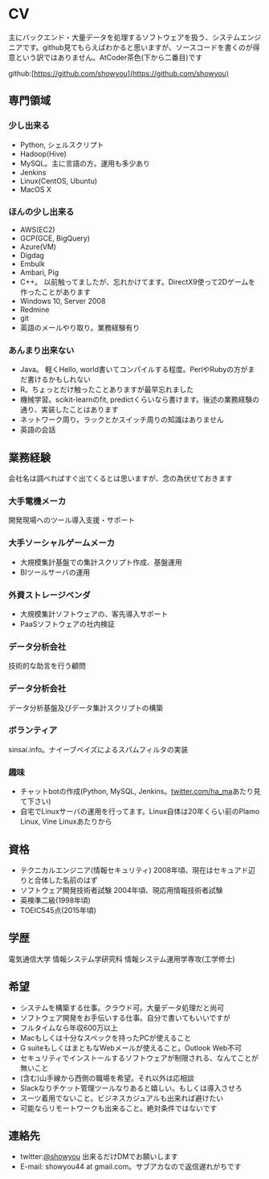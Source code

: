 CV
=====

主にバックエンド・大量データを処理するソフトウェアを扱う、システムエンジニアです。github見てもらえばわかると思いますが、ソースコードを書くのが得意という訳ではありません。AtCoder茶色(下から二番目)です

github:[https://github.com/showyou](https://github.com/showyou)

専門領域
----

### 少し出来る
- Python, シェルスクリプト
- Hadoop(Hive)
- MySQL。主に言語の方。運用も多少あり
- Jenkins
- Linux(CentOS, Ubuntu)
- MacOS X

### ほんの少し出来る
- AWS(EC2)
- GCP(GCE, BigQuery)
- Azure(VM)
- Digdag
- Embulk
- Ambari, Pig
- C++。 以前触ってましたが、忘れかけてます。DirectX9使って2Dゲームを作ったことがあります
- Windows 10, Server 2008
- Redmine
- git
- 英語のメールやり取り。業務経験有り

### あんまり出来ない
- Java。 軽くHello, world書いてコンパイルする程度。PerlやRubyの方がまだ書けるかもしれない
- R。ちょっとだけ触ったことありますが最早忘れました
- 機械学習。scikit-learnのfit, predictくらいなら書けます。後述の業務経験の通り、実装したことはあります
- ネットワーク周り。ラックとかスイッチ周りの知識はありません
- 英語の会話

業務経験
----
会社名は調べればすぐ出てくるとは思いますが、念の為伏せておきます

### 大手電機メーカ
開発現場へのツール導入支援・サポート

### 大手ソーシャルゲームメーカ
- 大規模集計基盤での集計スクリプト作成、基盤運用
- BIツールサーバの運用

### 外資ストレージベンダ
- 大規模集計ソフトウェアの、客先導入サポート
- PaaSソフトウェアの社内検証

### データ分析会社
技術的な助言を行う顧問

### データ分析会社
データ分析基盤及びデータ集計スクリプトの構築

### ボランティア
sinsai.info。ナイーブベイズによるスパムフィルタの実装

### 趣味
- チャットbotの作成(Python, MySQL, Jenkins。[twitter.com/ha_ma](http://twitter.com/ha_ma)あたり見て下さい)
- 自宅でLinuxサーバの運用を行ってます。Linux自体は20年くらい前のPlamo Linux, Vine Linuxあたりから

資格
----
- テクニカルエンジニア(情報セキュリティ) 2008年頃、現在はセキュアド辺りと合体した名前のはず
- ソフトウェア開発技術者試験 2004年頃、現応用情報技術者試験
- 英検準二級(1998年頃)
- TOEIC545点(2015年頃)

学歴
----
電気通信大学 情報システム学研究科 情報システム運用学専攻(工学修士)

希望
----
- システムを構築する仕事。クラウド可。大量データ処理だと尚可
- ソフトウェア開発をお手伝いする仕事。自分で書いてもいいですが
- フルタイムなら年収600万以上
- Macもしくは十分なスペックを持ったPCが使えること
- G suiteもしくはまともなWebメールが使えること。Outlook Web不可
- セキュリティでインストールするソフトウェアが制限される、なんてことが無いこと
- (含む)山手線から西側の職場を希望。それ以外は応相談
- Slackなりチケット管理ツールなりあると嬉しい。もしくは導入させろ
- スーツ着用でないこと。ビジネスカジュアルも出来れば避けたい
- 可能ならリモートワークも出来ること。絶対条件ではないです

連絡先
----
- twitter:[@showyou](http://twitter.com/showyou) 出来るだけDMでお願いします
- E-mail: showyou44 at gmail.com。サブアカなので返信遅れがちです